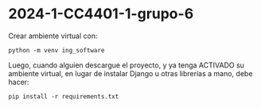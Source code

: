 # 2024-1-CC4401-1-grupo-6

Crear ambiente virtual con:
```
python -m venv ing_software
```

Luego, cuando alguien descargue el proyecto, y ya tenga ACTIVADO su ambiente virtual, en lugar de instalar Django u otras librerías a mano, debe hacer:

```
pip install -r requirements.txt
```